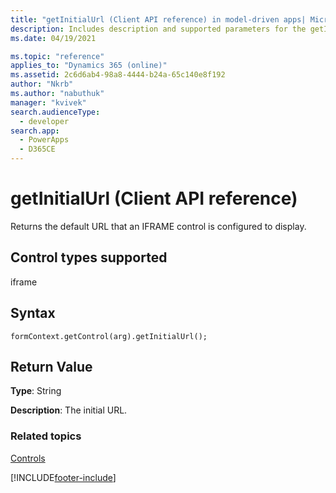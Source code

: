 ```yaml
---
title: "getInitialUrl (Client API reference) in model-driven apps| MicrosoftDocs"
description: Includes description and supported parameters for the getInitialUrl method.
ms.date: 04/19/2021

ms.topic: "reference"
applies_to: "Dynamics 365 (online)"
ms.assetid: 2c6d6ab4-98a8-4444-b24a-65c140e8f192
author: "Nkrb"
ms.author: "nabuthuk"
manager: "kvivek"
search.audienceType: 
  - developer
search.app: 
  - PowerApps
  - D365CE
---
```

# getInitialUrl (Client API reference)

Returns the default URL that an IFRAME control is configured to display. 

## Control types supported

iframe

## Syntax

`formContext.getControl(arg).getInitialUrl();`

## Return Value

**Type**: String

**Description**: The initial URL.

### Related topics

[Controls](../controls.md)


[!INCLUDE[footer-include](../../../../../includes/footer-banner.md)]
